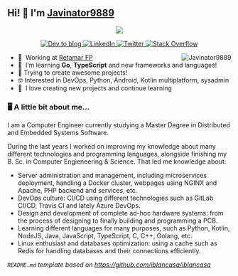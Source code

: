 ## Hi! 👋 I'm [Javinator9889](https://javinator9889.com)
<p align="center">
  <img src="https://cloud.javinator9889.com/s/rFWqmynbwsagmMS/download" />
</p>

<p align="center"> 
  <a href="https://dev.to/javinator9889">
    <img alt="Dev.to blog" src="https://img.shields.io/badge/dev.to-0A0A0A?style=for-the-badge&logo=dev.to&logoColor=white">
  </a>
  <a href="https://www.linkedin.com/in/javinator9889">
    <img alt="LinkedIn" src="https://img.shields.io/badge/linkedin%20-%230077B5.svg?&style=for-the-badge&logo=linkedin&logoColor=white"/>
  </a>
  <a href="https://twitter.com/javinator9889">
    <img alt="Twitter" src="https://img.shields.io/badge/Twitter%20-%231DA1F2.svg?&style=for-the-badge&logo=Twitter&logoColor=white"/>
  </a>
  <a href="https://stackoverflow.com/users/8597016/javinator9889">
    <img alt="Stack Overflow" src="https://img.shields.io/badge/-Stack%20overflow-FE7A16?style=for-the-badge&logo=stack-overflow&logoColor=white"/>
  </a>
</p>

<a href="#javinator9889-title">
  <img src="https://github-readme-stats.vercel.app/api?username=javinator9889&show_icons=true&count_private=true&include_all_commits=true" alt="Javinator9889" align="right" />
</a>

- :office: &nbsp;Working at [Retamar FP](http://www.retamarciclosfp.com/)
- :seedling: &nbsp;I’m learning **Go**, **TypeScript** and new frameworks and languages!
- 👯 Trying to create awesome projects!
- :nerd_face:	Interested in DevOps, Python, Android, Kotlin multiplatform, sysadmin
- :speech_balloon: &nbsp;I love creating new projects and continue learning

### 🖥️ A little bit about me...

I am a Computer Engineer currently studying a Master Degree in Distributed and Embedded Systems Software.

During the last years I worked on improving my knowledge about many different technologies and programming languages, alongside finishing my B. Sc. in Computer Engieneering & Science. That led me knowledge about:

* Server administration and management, including microservices deployment, handling a Docker cluster, webpages using NGINX and Apache, PHP backend and services, etc.
* DevOps culture: CI/CD using different technologies such as GitLab CI/CD, Travis CI and lately Azure DevOps.
* Design and development of complete ad-hoc hardware systems: from the process of designing to finally building and programming a PCB.
* Learning different languages for many purposes, such as Python, Kotlin, NodeJS, Java, JavaScript, TypeScript, C, C++, Golang, etc.
* Linux enthusiast and databases optimization: using a cache such as Redis for handling databases and their connections efficiently.

<!-- <p align="center" > -->
<!--   <img src="https://cr-ss-service.azurewebsites.net/api/ScreenShot?widget=summary&username=javinator9889&badges=3&show-avatar=true&style=--border-radius:10px&branding=false" /> -->
<!-- </p> -->

*`README.md` template based on https://github.com/iblancasa/iblancasa*

